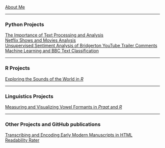 [About Me](/posts/about.md)

---
### Python Projects

[The Importance of Text Processing and Analysis](/posts/dramatictext.md)<br/>
[Netflix Shows and Movies Analysis](/posts/movies.md)<br/>
[Unsupervised Sentiment Analysis of Bridgerton YouTube Trailer Comments](/posts/sentiment_bridgerton.md)
[Machine Learning and BBC Text Classification](/posts/ml_classificationtext.md)
<!--<img src="images/dummy_thumbnail.jpg?raw=true"/>-->

---
### R Projects
[Exploring the Sounds of the World in _R_](/posts/phoible.md)

---
### Linguistics Projects

[Measuring and Visualizing Vowel Formants in _Praat_ and _R_](/posts/praat_vowels.md)

---
### Other Projects and GitHub publications

[Transcribing and Encoding Early Modern Manuscripts in HTML](/posts/manuscript.md)<br/>
[Readability Rater](https://github.com/ycvogt/readability)
